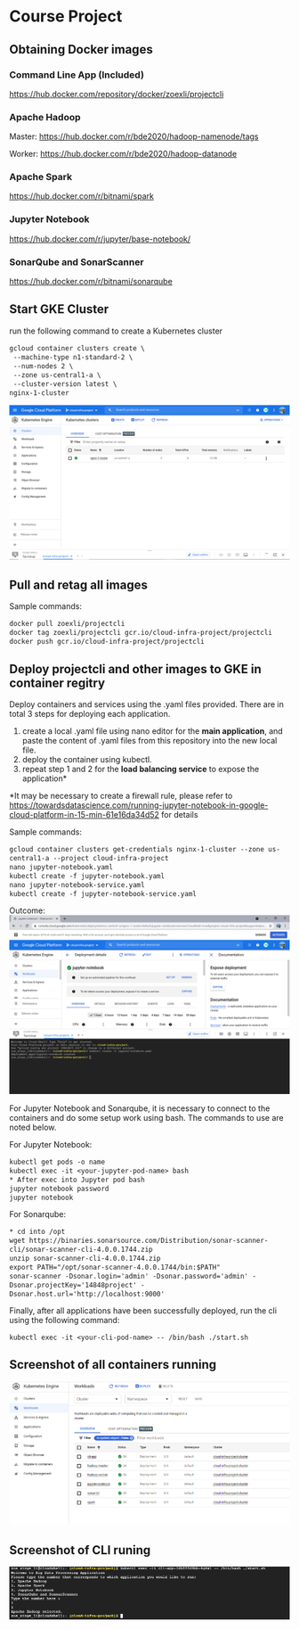 # Course Project
## Obtaining Docker images
### Command Line App (Included)
https://hub.docker.com/repository/docker/zoexli/projectcli

### Apache Hadoop
Master: https://hub.docker.com/r/bde2020/hadoop-namenode/tags

Worker: https://hub.docker.com/r/bde2020/hadoop-datanode

### Apache Spark
https://hub.docker.com/r/bitnami/spark

### Jupyter Notebook
https://hub.docker.com/r/jupyter/base-notebook/

### SonarQube and SonarScanner
https://hub.docker.com/r/bitnami/sonarqube


## Start GKE Cluster
run the following command to create a Kubernetes cluster

```
gcloud container clusters create \
 --machine-type n1-standard-2 \
 --num-nodes 2 \
 --zone us-central1-a \
 --cluster-version latest \
nginx-1-cluster
```

![Create Cluster](screenshots/1.PNG?raw=true "create_cluster")


## Pull and retag all images
Sample commands: 
```
docker pull zoexli/projectcli
docker tag zoexli/projectcli gcr.io/cloud-infra-project/projectcli
docker push gcr.io/cloud-infra-project/projectcli
```

## Deploy projectcli and other images to GKE in container regitry
Deploy containers and services using the .yaml files provided. There are in total 3 steps for deploying each application.
1. create a local .yaml file using nano editor for the **main application**, and paste the content of .yaml files from this repository into the new local file.
2. deploy the container using kubectl.
3. repeat step 1 and 2 for the **load balancing service** to expose the application*

*It may be necessary to create a firewall rule, please refer to https://towardsdatascience.com/running-jupyter-notebook-in-google-cloud-platform-in-15-min-61e16da34d52 for details

Sample commands:
```
gcloud container clusters get-credentials nginx-1-cluster --zone us-central1-a --project cloud-infra-project
nano jupyter-notebook.yaml
kubectl create -f jupyter-notebook.yaml
nano jupyter-notebook-service.yaml
kubectl create -f jupyter-notebook-service.yaml
```

Outcome:
![kubectl create](screenshots/kubectl-create.PNG?raw=true "kubectl_create")


For Jupyter Notebook and Sonarqube, it is necessary to connect to the containers and do some setup work using bash.
The commands to use are noted below.


For Jupyter Notebook:
```
kubectl get pods -o name
kubectl exec -it <your-jupyter-pod-name> bash
* After exec into Jupyter pod bash
jupyter notebook password
jupyter notebook
```

For Sonarqube:
```
* cd into /opt
wget https://binaries.sonarsource.com/Distribution/sonar-scanner-cli/sonar-scanner-cli-4.0.0.1744.zip
unzip sonar-scanner-cli-4.0.0.1744.zip
export PATH="/opt/sonar-scanner-4.0.0.1744/bin:$PATH"
sonar-scanner -Dsonar.login='admin' -Dsonar.password='admin' -Dsonar.projectKey='14848project' -Dsonar.host.url='http://localhost:9000'
```

Finally, after all applications have been successfully deployed, run the cli using the following command:
```
kubectl exec -it <your-cli-pod-name> -- /bin/bash ./start.sh
```

## Screenshot of all containers running
![All Pods](screenshots/6.PNG?raw=true "all_pods")

## Screenshot of CLI runing
![CLI](screenshots/5.PNG?raw=true "cli")

